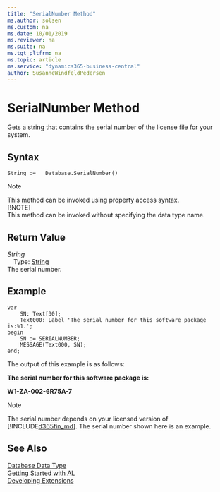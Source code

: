 ```yaml
---
title: "SerialNumber Method"
ms.author: solsen
ms.custom: na
ms.date: 10/01/2019
ms.reviewer: na
ms.suite: na
ms.tgt_pltfrm: na
ms.topic: article
ms.service: "dynamics365-business-central"
author: SusanneWindfeldPedersen
---
```

[//]: # (START>DO_NOT_EDIT)
[//]: # (IMPORTANT:Do not edit any of the content between here and the END>DO_NOT_EDIT.)
[//]: # (Any modifications should be made in the .xml files in the ModernDev repo.)
# SerialNumber Method
Gets a string that contains the serial number of the license file for your system.


## Syntax
```
String :=   Database.SerialNumber()
```
> [!NOTE]  
> This method can be invoked using property access syntax.  
> [!NOTE]  
> This method can be invoked without specifying the data type name.  


## Return Value
*String*  
&emsp;Type: [String](../string/string-data-type.md)  
The serial number.  


[//]: # (IMPORTANT: END>DO_NOT_EDIT)

## Example  
```
var
    SN: Text[30];
    Text000: Label 'The serial number for this software package is:%1.';
begin 
    SN := SERIALNUMBER;  
    MESSAGE(Text000, SN);  
end;
```  
  
 The output of this example is as follows:  
  
 **The serial number for this software package is:**  
  
 **W1-ZA-002-6R75A-7**  
  
> [!NOTE]  
> The serial number depends on your licensed version of [!INCLUDE[d365fin_md](../../includes/d365fin_md.md)]. The serial number shown here is an example.

## See Also
[Database Data Type](database-data-type.md)  
[Getting Started with AL](../../devenv-get-started.md)  
[Developing Extensions](../../devenv-dev-overview.md)